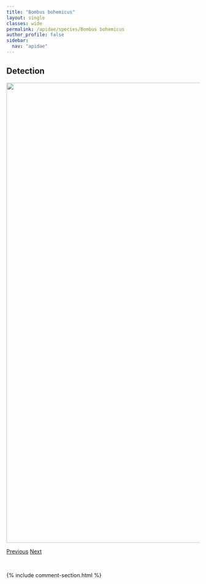 ```yaml
---
title: "Bombus bohemicus"
layout: single
classes: wide
permalink: /apidae/species/Bombus bohemicus
author_profile: false
sidebar:
  nav: "apidae"
---
```


<h2>Detection</h2>

<a href="/ANBC/assets/figures/species/Bombus bohemicus/range-map.png">
<img src="/ANBC/assets/figures/species/Bombus bohemicus/range-map.png" height = "1200" width = "800">
</a>

<a href="/profiles/species/Bombus bifarius" class="pagination--pager" title="PreviousName">Previous</a> <a href="/profiles/species/Bombus borealis" class="pagination--pager" title="NextName">Next</a>

<p>&nbsp;</p>

{% include comment-section.html %}
